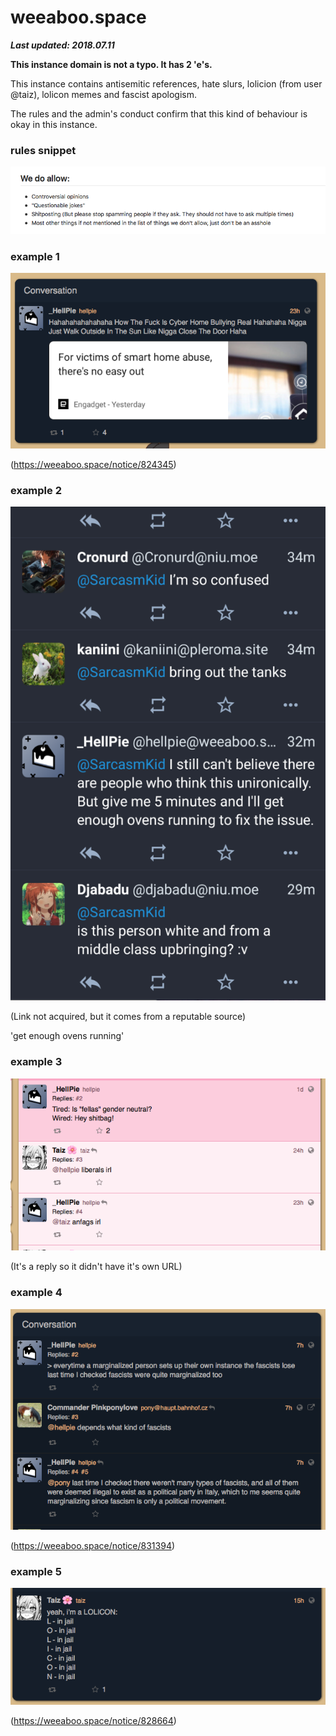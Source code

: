 # weeaboo.space

***Last updated: 2018.07.11***

**This instance domain is not a typo. It has 2 'e's.**

This instance contains antisemitic references, hate slurs, lolicion (from user @taiz), lolicon memes and fascist apologism.

The rules and the admin's conduct confirm that this kind of behaviour is okay in this instance.

### rules snippet

![](rules.png)

### example 1

![](824345.png)

(https://weeaboo.space/notice/824345)


### example 2

![](unknown1.png)

(Link not acquired, but it comes from a reputable source)

'get enough ovens running'

### example 3

![](unknown2.png)

(It's a reply so it didn't have it's own URL)

### example 4

![](831394.png)

(https://weeaboo.space/notice/831394)


### example 5

![](828664.png)

(https://weeaboo.space/notice/828664)